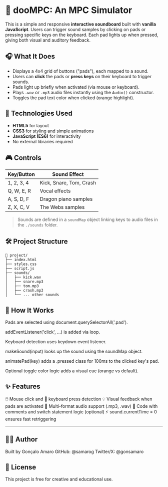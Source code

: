 ###
# 🥁 dooMPC: An MPC Simulator

This is a simple and responsive **interactive soundboard** built with **vanilla JavaScript**. Users can trigger sound samples by clicking on pads or pressing specific keys on the keyboard. Each pad lights up when pressed, giving both visual and auditory feedback.

## 🎧 What It Does

- Displays a 4x4 grid of buttons ("pads"), each mapped to a sound.
- Users can **click** the pads or **press keys** on their keyboard to trigger sounds.
- Pads light up briefly when activated (via mouse or keyboard).
- Plays `.wav` or `.mp3` audio files instantly using the `Audio()` constructor.
- Toggles the pad text color when clicked (orange highlight).

## 🧪 Technologies Used

- **HTML5** for layout
- **CSS3** for styling and simple animations
- **JavaScript (ES6)** for interactivity
- No external libraries required

## 🎮 Controls

| Key/Button | Sound Effect            |
|------------|-------------------------|
| 1, 2, 3, 4 | Kick, Snare, Tom, Crash |
| Q, W, E, R | Vocal effects           |
| A, S, D, F | Dragon piano samples    |
| Z, X, C, V | The Webs samples	       |

> Sounds are defined in a `soundMap` object linking keys to audio files in the `./sounds` folder.

## 🛠 Project Structure

```plaintext
📁 project/
├── index.html
├── styles.css
├── script.js
├── sounds/
│   ├── kick.wav
│   ├── snare.mp3
│   ├── tom.mp3
│   ├── crash.mp3
│   └── ... other sounds
```

## 🔁 How It Works

Pads are selected using document.querySelectorAll('.pad').

addEventListener('click', ...) is added via loop.

Keyboard detection uses keydown event listener.

makeSound(input) looks up the sound using the soundMap object.

animatePad(key) adds a .pressed class for 100ms to the clicked key's pad.

Optional toggle color logic adds a visual cue (orange vs default).

## ✨ Features
🖱️ Mouse click and 🎹 keyboard press detection
💡 Visual feedback when pads are activated
🎵 Multi-format audio support (.mp3, .wav)
🧠 Code with comments and switch statement logic (optional)
⚡ sound.currentTime = 0 ensures fast retriggering

---

## 👨‍🎨 Author
Built by Gonçalo Amaro
GitHub: @samarog
Twitter/X: @gonsamaro

## 📄 License
This project is free for creative and educational use.
